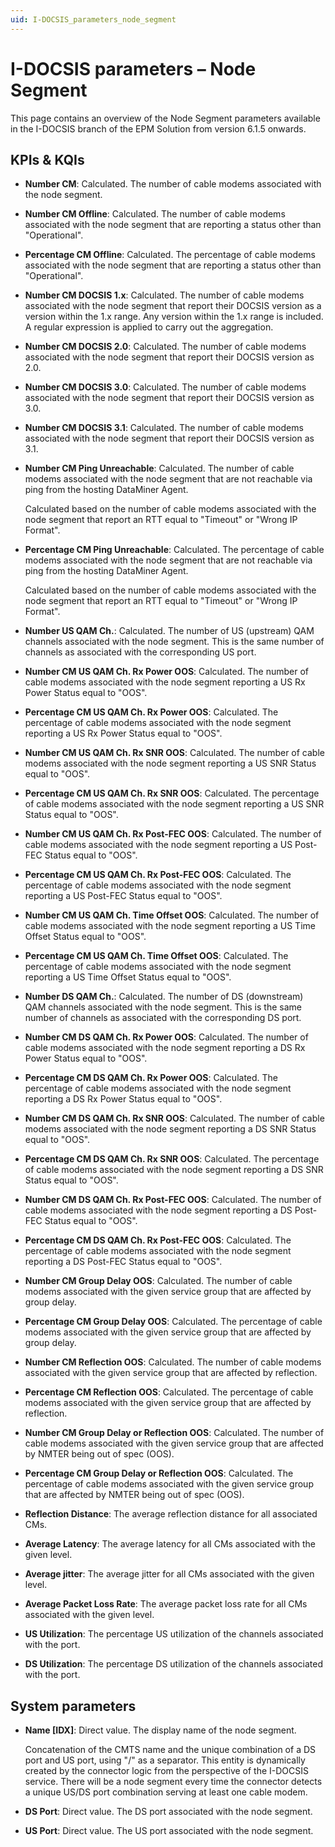 ```yaml
---
uid: I-DOCSIS_parameters_node_segment
---
```


# I-DOCSIS parameters – Node Segment

This page contains an overview of the Node Segment parameters available in the I-DOCSIS branch of the EPM Solution from version 6.1.5 onwards.

## KPIs & KQIs

- **Number CM**: Calculated. The number of cable modems associated with the node segment.

- **Number CM Offline**: Calculated. The number of cable modems associated with the node segment that are reporting a status other than "Operational".

- **Percentage CM Offline**: Calculated. The percentage of cable modems associated with the node segment that are reporting a status other than "Operational".

- **Number CM DOCSIS 1.x**: Calculated. The number of cable modems associated with the node segment that report their DOCSIS version as a version within the 1.x range. Any version within the 1.x range is included. A regular expression is applied to carry out the aggregation.

- **Number CM DOCSIS 2.0**: Calculated. The number of cable modems associated with the node segment that report their DOCSIS version as 2.0.

- **Number CM DOCSIS 3.0**: Calculated. The number of cable modems associated with the node segment that report their DOCSIS version as 3.0.

- **Number CM DOCSIS 3.1**: Calculated. The number of cable modems associated with the node segment that report their DOCSIS version as 3.1.

- **Number CM Ping Unreachable**: Calculated. The number of cable modems associated with the node segment that are not reachable via ping from the hosting DataMiner Agent.

  Calculated based on the number of cable modems associated with the node segment that report an RTT equal to "Timeout" or "Wrong IP Format".

- **Percentage CM Ping Unreachable**: Calculated. The percentage of cable modems associated with the node segment that are not reachable via ping from the hosting DataMiner Agent.

  Calculated based on the number of cable modems associated with the node segment that report an RTT equal to "Timeout" or "Wrong IP Format".

- **Number US QAM Ch.**: Calculated. The number of US (upstream) QAM channels associated with the node segment. This is the same number of channels as associated with the corresponding US port.

- **Number CM US QAM Ch. Rx Power OOS**: Calculated. The number of cable modems associated with the node segment reporting a US Rx Power Status equal to "OOS".

- **Percentage CM US QAM Ch. Rx Power OOS**: Calculated. The percentage of cable modems associated with the node segment reporting a US Rx Power Status equal to "OOS".

- **Number CM US QAM Ch. Rx SNR OOS**: Calculated. The number of cable modems associated with the node segment reporting a US SNR Status equal to "OOS".

- **Percentage CM US QAM Ch. Rx SNR OOS**: Calculated. The percentage of cable modems associated with the node segment reporting a US SNR Status equal to "OOS".

- **Number CM US QAM Ch. Rx Post-FEC OOS**: Calculated. The number of cable modems associated with the node segment reporting a US Post-FEC Status equal to "OOS".

- **Percentage CM US QAM Ch. Rx Post-FEC OOS**: Calculated. The percentage of cable modems associated with the node segment reporting a US Post-FEC Status equal to "OOS".

- **Number CM US QAM Ch. Time Offset OOS**: Calculated. The number of cable modems associated with the node segment reporting a US Time Offset Status equal to "OOS".

- **Percentage CM US QAM Ch. Time Offset OOS**: Calculated. The percentage of cable modems associated with the node segment reporting a US Time Offset Status equal to "OOS".

- **Number DS QAM Ch.**: Calculated. The number of DS (downstream) QAM channels associated with the node segment. This is the same number of channels as associated with the corresponding DS port.

- **Number CM DS QAM Ch. Rx Power OOS**: Calculated. The number of cable modems associated with the node segment reporting a DS Rx Power Status equal to "OOS".

- **Percentage CM DS QAM Ch. Rx Power OOS**: Calculated. The percentage of cable modems associated with the node segment reporting a DS Rx Power Status equal to "OOS".

- **Number CM DS QAM Ch. Rx SNR OOS**: Calculated. The number of cable modems associated with the node segment reporting a DS SNR Status equal to "OOS".

- **Percentage CM DS QAM Ch. Rx SNR OOS**: Calculated. The percentage of cable modems associated with the node segment reporting a DS SNR Status equal to "OOS".

- **Number CM DS QAM Ch. Rx Post-FEC OOS**: Calculated. The number of cable modems associated with the node segment reporting a DS Post-FEC Status equal to "OOS".

- **Percentage CM DS QAM Ch. Rx Post-FEC OOS**: Calculated. The percentage of cable modems associated with the node segment reporting a DS Post-FEC Status equal to "OOS".

- **Number CM Group Delay OOS**: Calculated. The number of cable modems associated with the given service group that are affected by group delay.

- **Percentage CM Group Delay OOS**: Calculated. The percentage of cable modems associated with the given service group that are affected by group delay.

- **Number CM Reflection OOS**: Calculated. The number of cable modems associated with the given service group that are affected by reflection.

- **Percentage CM Reflection OOS**: Calculated. The percentage of cable modems associated with the given service group that are affected by reflection.

- **Number CM Group Delay or Reflection OOS**: Calculated. The number of cable modems associated with the given service group that are affected by NMTER being out of spec (OOS).

- **Percentage CM Group Delay or Reflection OOS**: Calculated. The percentage of cable modems associated with the given service group that are affected by NMTER being out of spec (OOS).
 
- **Reflection Distance**: The average reflection distance for all associated CMs.

- **Average Latency**: The average latency for all CMs associated with the given level.

- **Average jitter**: The average jitter for all CMs associated with the given level.

- **Average Packet Loss Rate**: The average packet loss rate for all CMs associated with the given level.

- **US Utilization**: The percentage US utilization of the channels associated with the port.

- **DS Utilization**: The percentage DS utilization of the channels associated with the port.

## System parameters

- **Name \[IDX]**: Direct value. The display name of the node segment.

  Concatenation of the CMTS name and the unique combination of a DS port and US port, using "/" as a separator. This entity is dynamically created by the connector logic from the perspective of the I-DOCSIS service. There will be a node segment every time the connector detects a unique US/DS port combination serving at least one cable modem.

- **DS Port**: Direct value. The DS port associated with the node segment.

- **US Port**: Direct value. The US port associated with the node segment.
